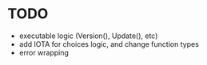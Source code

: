 # TODO

- executable logic (Version(), Update(), etc)
- add IOTA for choices logic, and change function types
- error wrapping
